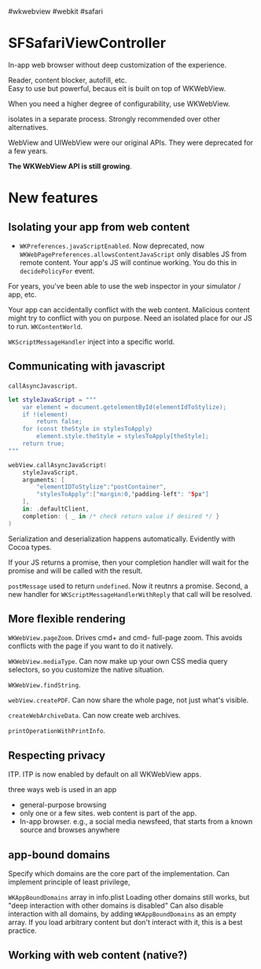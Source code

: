 #wkwebview #webkit #safari 

# SFSafariViewController
In-app web browser without deep customization of the experience.

Reader, content blocker, autofill, etc.  
Easy to use but powerful, becaus eit is built on top of WKWebView.

When you need a higher degree of configurability, use WKWebView.

isolates in a separate process.  Strongly recommended over other alternatives.

WebView and UIWebView were our original APIs.  They were deprecated for a few years.  

**The WKWebView API is still growing**.

# New features
## Isolating your app from web content
* `WKPreferences.javaScriptEnabled`.  Now deprecated, now `WKWebPagePreferences.allowsContentJavaScript` only disables JS from remote content.  Your app's JS will continue working.  You do this in `decidePolicyFor` event.

For years, you've been able to use the web inspector in your simulator / app, etc.

Your app can accidentally conflict with the web content.  Malicious content might try to conflict with you on purpose.  Need an isolated place for our JS to run.  `WKContentWorld`.

`WKScriptMessageHandler` inject into a specific world.

## Communicating with javascript
`callAsyncJavascript`.  

```swift
let styleJavaScript = """
	var element = document.getelementById(elementIdToStylize);
	if !(element)
		return false;
	for (const theStyle in stylesToApply)
		element.style.theStyle = stylesToApply[theStyle];
	return true;
"""

webView.callAsyncJavaScript(
	styleJavaScript,
	arguments: [
		"elementIDToStylize":"postContainer",
		"stylesToApply":["margin:0,"padding-left": "5px"]
	],
	in: .defaultClient,
	completion: { _ in /* check return value if desired */ }
)
```

Serialization and deserialization happens automatically.  Evidently with Cocoa types.

If your JS returns a promise, then your completion handler will wait for the promise and will be called with the result.

`postMessage` used to return `undefined`.  Now it reutnrs a promise.
Second, a new handler for `WKScriptMessageHandlerWithReply` that call will be resolved.

## More flexible rendering
`WKWebView.pageZoom`.  Drives cmd+ and cmd- full-page zoom.  This avoids conflicts with the page if you want to do it natively.

`WKWebView.mediaType`.  Can now make up your own CSS media query selectors, so you customize the native situation.

`WKWebView.findString`.

`webView.createPDF`.  Can now share the whole page, not just what's visible.

`createWebArchiveData`.  Can now create web archives.

`printOperationWithPrintInfo`.
## Respecting privacy
ITP.  ITP is now enabled by default on all WKWebView apps.

three ways web is used in an app
* general-purpose browsing
* only one or a few sites.  web content is part of the app.
* In-app browser.  e.g., a social media newsfeed, that starts from a known source and browses anywhere

## app-bound domains
Specify which domains are the core part of the implementation.  Can implement principle of least privilege, 

`WKAppBoundDomains` array in info.plist
Loading other domains still works, but "deep interaction with other domains is disabled"
Can also disable interaction with all domains, by adding `WKAppBoundDomains` as an empty array.  If you load arbitrary content but don't interact with it, this is a best practice.




## Working with web content (native?)


